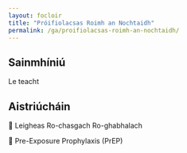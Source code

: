 ```yaml
---
layout: focloir
title: "Próifiolacsas Roimh an Nochtaidh"
permalink: /ga/proifiolacsas-roimh-an-nochtaidh/
---
```


## Sainmhíniú

Le teacht

## Aistriúcháin

&#x1f3f4;&#xe0067;&#xe0062;&#xe0073;&#xe0063;&#xe0074;&#xe007f; Leigheas Ro-chasgach Ro-ghabhalach

&#x1f3f4;&#xe0067;&#xe0062;&#xe0065;&#xe006e;&#xe0067;&#xe007f; Pre-Exposure Prophylaxis (PrEP)